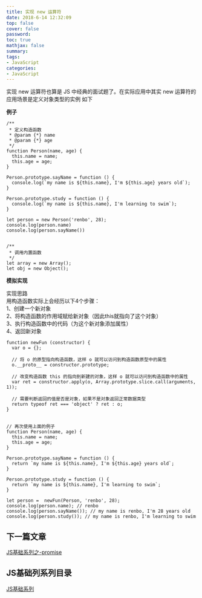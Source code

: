 ```yaml
---
title: 实现 new 运算符
date: 2018-6-14 12:32:09
top: false
cover: false
password:
toc: true
mathjax: false
summary: 
tags:
- JavaScript
categories:
- JavaScript
---
```


实现 new 运算符也算是 JS 中经典的面试题了。在实际应用中其实 new 运算符的应用场景是定义对象类型的实例 如下<br/>

**例子**

```
/**
 * 定义构造函数
 * @param {*} name 
 * @param {*} age 
 */
function Person(name, age) {
  this.name = name;
  this.age = age;
}

Person.prototype.sayName = function () {
  console.log(`my name is ${this.name}, I'm ${this.age} years old`);
}

Person.prototype.study = function () {
  console.log(`my name is ${this.name}, I'm learning to swim`);
}

let person = new Person('renbo', 28);
console.log(person.name)
console.log(person.sayName())


/**
 * 调用内置函数
 */
let array = new Array();
let obj = new Object();

```


**模拟实现**<br/>

实现思路<br/>
用构造函数实际上会经历以下4个步骤：<br/>
1、创建一个新对象<br/>
2、将构造函数的作用域赋给新对象（因此this就指向了这个对象）<br/>
3、执行构造函数中的代码（为这个新对象添加属性）<br/>
4、返回新对象<br/>

```
function newFun (constructor) {
  var o = {};

  // 将 o 的原型指向构造函数，这样 o 就可以访问到构造函数原型中的属性
  o.__proto__ = constructor.prototype;

  // 改变构造函数 this 的指向到新建的对象，这样 o 就可以访问到构造函数中的属性
  var ret = constructor.apply(o, Array.prototype.slice.call(arguments, 1));

  // 需要判断返回的值是否是对象，如果不是对象返回正常数据类型
  return typeof ret === 'object' ? ret : o;
}


// 再次使用上面的例子
function Person(name, age) {
  this.name = name;
  this.age = age;
}

Person.prototype.sayName = function () {
  return `my name is ${this.name}, I'm ${this.age} years old`;
}

Person.prototype.study = function () {
  return `my name is ${this.name}, I'm learning to swim`;
}

let person =  newFun(Person, 'renbo', 28);
console.log(person.name); // renbo
console.log(person.sayName()); // my name is renbo, I'm 28 years old
console.log(person.study()); // my name is renbo, I'm learning to swim
```

## 下一篇文章
<a href='https://github.com/MarsPen/-notes-summary/blob/master/javascript/promise.md'>JS基础系列之-promise</a>

## JS基础列系列目录
<a href='https://github.com/MarsPen/-notes-summary/blob/master/javascript/index.md'>JS基础系列</a>
























